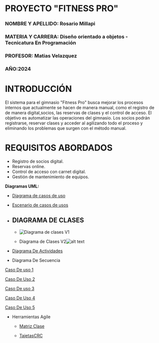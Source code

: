  # PROYECTO "FITNESS PRO"
 ### NOMBRE Y APELLIDO: Rosario Millapi
 ### MATERIA Y CARRERA: Diseño orientado a objetos  - Tecnicatura En Programación 
 ### PROFESOR: Matias Velazquez
 ### AÑO:2024

 # INTRODUCCIÓN
 El sistema para el gimnasio "Fitness Pro" busca mejorar los procesos internos que actualmente se hacen de manera manual, como el registro de  de manera digital,socios, las reservas de clases y el control de acceso. El objetivo es automatizar las operaciones del gimnasio. Los socios podrán registrarse, reservar clases y acceder al agilizando todo el proceso y eliminando los problemas que surgen con el método manual.

 # REQUISITOS ABORDADOS
 * Registro de socios digital.
 * Reservas online. 
 * Control de acceso con carnet digital.
 * Gestión de mantenimiento de equipos.

 **Diagramas UML:**

 - [Diagrama de casos de uso](https://drive.google.com/file/d/1HJboCE5IGiOjh_onm2bhqtqUCmFkbG68/view?usp=sharing)

  - [Escenario de casos de usos](https://ucesvirtual-my.sharepoint.com/:x:/g/personal/r_millapi_comunidad_uces_edu_ar/EdGoQyUKFzRFpfQAryOJuqUBxhEbcWsOjB7JKW-cBIPbMQ?e=VMdSbH)
   
- DIAGRAMA DE CLASES
  -

  - ![Diagrama de clases V1]( ![diagramadeclases1](https://github.com/user-attachments/assets/04acf850-db3b-406f-b1f1-e6c8bc2a9e4c)
"Título alternativo")



  - Diagrama de Clases V2![alt text](image.png)

- [Diagrama De Actividades](https://drive.google.com/file/d/1ij7q7-M_28qmoa0G5nJe0TUEylpXxDOp/view?usp=sharing)

- Diagrama De Secuencia

[Caso De uso 1](https://drive.google.com/file/d/1kOWA4urbu0nqzt-Il1EwyePs_UWgMnYu/view?usp=sharing)

[Caso De Uso 2](https://drive.google.com/file/d/1KS72_F-5u2kpkWr-DeSS9cdnCbTlxtZs/view?usp=sharing)

[Caso De uso 3](https://drive.google.com/file/d/1auvOvi7ZLlYV4YMovxFggDfsPVEzJDKN/view?usp=sharing)

[Caso De Uso 4](https://drive.google.com/file/d/15IGNfOsTHtXvLsQG_IH5UZ1Ynpx7VBGY/view?usp=sharing)

[Caso De Uso 5](https://drive.google.com/file/d/1moEQ8GdDERg1IivG2uOsrPtwysAWdz_p/view?usp=sharing)

- Herramientas Agile
  - [Matriz Clase](https://drive.google.com/file/d/1fslUvn4fC3GPOcCHnUw_LSfWLGbshhpZ/view?usp=sharing)

   - [TajetasCRC](https://drive.google.com/file/d/1q82gGCUhgcrwphYNKUyMSf58UGA9aS1h/view?usp=sharing) 

